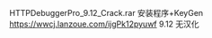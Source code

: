 HTTPDebuggerPro_9.12_Crack.rar
安装程序+KeyGen  https://wwcj.lanzoue.com/ijgPk12pyuwf       9.12 无汉化



